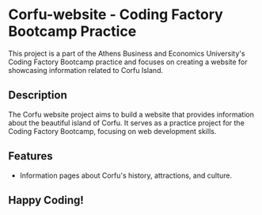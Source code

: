 # Corfu-website - Coding Factory Bootcamp Practice

This project is a part of the Athens Business and Economics University's Coding Factory Bootcamp practice and focuses on creating a website for showcasing information related to Corfu Island.

## Description

The Corfu website project aims to build a website that provides information about the beautiful island of Corfu. It serves as a practice project for the Coding Factory Bootcamp, focusing on web development skills.

## Features

- Information pages about Corfu's history, attractions, and culture.

## Happy Coding!
